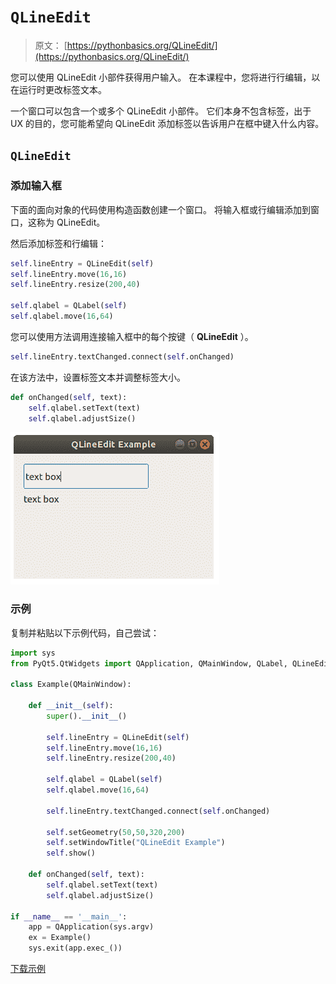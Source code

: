 # `QLineEdit`

> 原文： [https://pythonbasics.org/QLineEdit/](https://pythonbasics.org/QLineEdit/)

您可以使用 QLineEdit 小部件获得用户输入。 在本课程中，您将进行行编辑，以在运行时更改标签文本。

一个窗口可以包含一个或多个 QLineEdit 小部件。 它们本身不包含标签，出于 UX 的目的，您可能希望向 QLineEdit 添加标签以告诉用户在框中键入什么内容。




## `QLineEdit`

### 添加输入框

下面的面向对象的代码使用构造函数创建一个窗口。 将输入框或行编辑添加到窗口，这称为 QLineEdit。

然后添加标签和行编辑：

```py
self.lineEntry = QLineEdit(self)
self.lineEntry.move(16,16)
self.lineEntry.resize(200,40)

self.qlabel = QLabel(self)
self.qlabel.move(16,64)

```

您可以使用方法调用连接输入框中的每个按键（ **QLineEdit** ）。

```py
self.lineEntry.textChanged.connect(self.onChanged)

```

在该方法中，设置标签文本并调整标签大小。

```py
def onChanged(self, text):
    self.qlabel.setText(text)
    self.qlabel.adjustSize()

```

![pyqt text input qlineedit](img/afce6850a2a06a40147e8718e12263cb.jpg)

### 示例

复制并粘贴以下示例代码，自己尝试：

```py
import sys
from PyQt5.QtWidgets import QApplication, QMainWindow, QLabel, QLineEdit, QPushButton

class Example(QMainWindow):

    def __init__(self):
        super().__init__()

        self.lineEntry = QLineEdit(self)
        self.lineEntry.move(16,16)
        self.lineEntry.resize(200,40)

        self.qlabel = QLabel(self)
        self.qlabel.move(16,64)

        self.lineEntry.textChanged.connect(self.onChanged)

        self.setGeometry(50,50,320,200)
        self.setWindowTitle("QLineEdit Example")
        self.show()

    def onChanged(self, text):
        self.qlabel.setText(text)
        self.qlabel.adjustSize()

if __name__ == '__main__':
    app = QApplication(sys.argv)
    ex = Example()
    sys.exit(app.exec_())

```

[下载示例](https://gum.co/pysqtsamples)